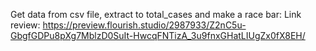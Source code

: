 Get data from csv file, extract to total_cases and make a race bar:
Link review:
https://preview.flourish.studio/2987933/Z2nC5u-GbgfGDPu8pXg7MblzD0SuIt-HwcqFNTizA_3u9fnxGHatLIUgZx0fX8EH/
